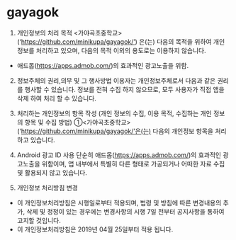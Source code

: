 # gayagok

1. 개인정보의 처리 목적 <가야곡초중학교>(‘https://github.com/minikupa/gayagok/’) 은(는) 다음의 목적을 위하여 개인정보를 처리하고 있으며, 다음의 목적 이외의 용도로는 이용하지 않습니다. 
- 애드몹(https://apps.admob.com/)의 효과적인 광고노출을 위함. 

2. 정보주체의 권리,의무 및 그 행사방법 이용자는 개인정보주체로서 다음과 같은 권리를 행사할 수 있습니다. 
정보를 전혀 수집 하지 않으므로, 모두 사용자가 직접 앱을 삭제 하여 처리 할 수 있습니다. 

3. 처리하는 개인정보의 항목 작성 (개인 정보의 수집, 이용 목적, 수집하는 개인 정보의 항목 및 수집 방법) 
①<가야곡초중학교>(‘https://github.com/minikupa/gayagok/’은(는) 다음의 개인정보 항목을 처리하고 있습니다. 
1. Android 광고 ID 사용 
단순히 애드몹(https://apps.admob.com/)의 효과적인 광고노출을 위함이며, 
앱 내부에서 특별히 다른 형태로 가공되거나 어떠한 자료 수집 및 활용되지 않고 있습니다. 
 
10. 개인정보 처리방침 변경 
- 이 개인정보처리방침은 시행일로부터 적용되며, 법령 및 방침에 따른 변경내용의 추가, 삭제 및 정정이 있는 경우에는 변경사항의 시행 7일 전부터 공지사항을 통하여 고지할 것입니다. 
- 이 개인정보처리방침은 2019년 04월 25일부터 적용 됩니다.
